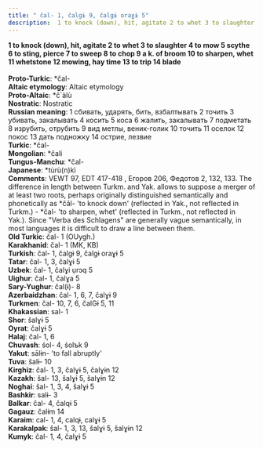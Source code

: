 ```yaml
---
title: " čal- 1, čalgɨ 9, čalgɨ oraɣɨ 5"
description:  1 to knock (down), hit, agitate 2 to whet 3 to slaughter 4 to mow 5 scythe 6 to sting, pierce 7 to sweep 8 to chop 9 a k. of broom 10 to sharpen, whet 11 whetstone 12 mowing, hay time 13 to trip 14 blade
---
```

<p data-pagefind-weight="0.5">
<strong> 1 to knock (down), hit, agitate 2 to whet 3 to slaughter 4 to mow 5 scythe 6 to sting, pierce 7 to sweep 8 to chop 9 a k. of broom 10 to sharpen, whet 11 whetstone 12 mowing, hay time 13 to trip 14 blade</strong><br><br>
<strong>Proto-Turkic</strong>:  *čal-<br>
<strong>Altaic etymology</strong>:  Altaic etymology<br>
<strong> Proto-Altaic</strong>:  *č`àlù<br>
<strong>Nostratic</strong>:  Nostratic<br>
<strong>Russian meaning</strong>:  1 сбивать, ударять, бить, взбалтывать 2 точить 3 убивать, закалывать 4 косить 5 коса 6 жалить, закалывать 7 подметать 8 изрубить, отрубить 9 вид метлы, веник-голик 10 точить 11 оселок 12 покос 13 дать подножку 14 острие, лезвие<br>
<strong>Turkic</strong>:  *čal-<br>
<strong>Mongolian</strong>:  *čali<br>
<strong>Tungus-Manchu</strong>:  *čal-<br>
<strong>Japanese</strong>:  *tùrù(n)kì<br>
<strong>Comments</strong>:  VEWT 97, EDT 417-418 , Егоров 206, Федотов 2, 132, 133. The difference in length between Turkm. and Yak. allows to suppose a merger of at least two roots, perhaps originally distinguished semantically and phonetically as *čāl- 'to knock down' (reflected in Yak., not reflected in Turkm.) - *čal- 'to sharpen, whet' (reflected in Turkm., not reflected in Yak.). Since "Verba des Schlagens" are generally vague semantically, in most languages it is difficult to draw a line between them.<br>
<strong>Old Turkic</strong>:  čal- 1 (OUygh.)<br>
<strong>Karakhanid</strong>:  čal- 1 (MK, KB)<br>
<strong>Turkish</strong>:  čal- 1, čalgɨ 9, čalgɨ oraɣɨ 5<br>
<strong>Tatar</strong>:  čal- 1, 3, čalɣɨ 5<br>
<strong>Uzbek</strong>:  čal- 1, čalɣi ụrɔq 5<br>
<strong>Uighur</strong>:  čal- 1, čalɣa 5<br>
<strong>Sary-Yughur</strong>:  čal(ɨ)- 8<br>
<strong>Azerbaidzhan</strong>:  čal- 1, 6, 7, čalɣɨ 9<br>
<strong>Turkmen</strong>:  čal- 10, 7, 6, čalGɨ 5, 11<br>
<strong>Khakassian</strong>:  sal- 1<br>
<strong>Shor</strong>:  šalɣɨ 5<br>
<strong>Oyrat</strong>:  čalɣɨ 5<br>
<strong>Halaj</strong>:  čal- 1, 6<br>
<strong>Chuvash</strong>:  śol- 4, śolъk 9<br>
<strong>Yakut</strong>:  sālɨn- 'to fall abruptly'<br>
<strong>Tuva</strong>:  šalɨ- 10<br>
<strong>Kirghiz</strong>:  čal- 1, 3, čalɣɨ 5, čalɣɨn 12<br>
<strong>Kazakh</strong>:  šal- 13, šalɣɨ 5, šalɣɨn 12<br>
<strong>Noghai</strong>:  šal- 1, 3, 4, šalɣɨ 5<br>
<strong>Bashkir</strong>:  salɨ- 3<br>
<strong>Balkar</strong>:  čal- 4, čalqɨ 5<br>
<strong>Gagauz</strong>:  čalɨm 14<br>
<strong>Karaim</strong>:  cal- 1, 4, calqɨ, calɣɨ 5<br>
<strong>Karakalpak</strong>:  šal- 1, 3, 13, šalɣɨ 5, šalɣɨn 12<br>
<strong>Kumyk</strong>:  čal- 1, 4, čalɣɨ 5<br>

</p>
